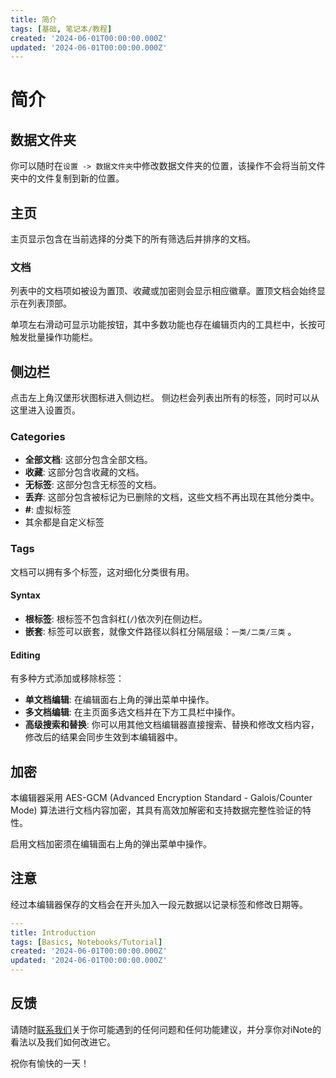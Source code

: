 ```yaml
---
title: 简介
tags: [基础, 笔记本/教程]
created: '2024-06-01T00:00:00.000Z'
updated: '2024-06-01T00:00:00.000Z'
---
```


# 简介

## 数据文件夹

你可以随时在`设置 -> 数据文件夹`中修改数据文件夹的位置，该操作不会将当前文件夹中的文件复制到新的位置。

## 主页

主页显示包含在当前选择的分类下的所有筛选后并排序的文档。

### 文档

列表中的文档项如被设为置顶、收藏或加密则会显示相应徽章。置顶文档会始终显示在列表顶部。

单项左右滑动可显示功能按钮，其中多数功能也存在编辑页内的工具栏中，长按可触发批量操作功能栏。

## 侧边栏

点击左上角汉堡形状图标进入侧边栏。
侧边栏会列表出所有的标签，同时可以从这里进入设置页。

### Categories

- **全部文档**: 这部分包含全部文档。
- **收藏**: 这部分包含收藏的文档。
- **无标签**: 这部分包含无标签的文档。
- **丢弃**: 这部分包含被标记为已删除的文档，这些文档不再出现在其他分类中。
- **#**: 虚拟标签
- 其余都是自定义标签
  
### Tags

文档可以拥有多个标签，这对细化分类很有用。

#### Syntax

- **根标签**: 根标签不包含斜杠(`/`)依次列在侧边栏。
- **嵌套**: 标签可以嵌套，就像文件路径以斜杠分隔层级：`一类/二类/三类` 。

#### Editing

有多种方式添加或移除标签：

- **单文档编辑**: 在编辑面右上角的弹出菜单中操作。
- **多文档编辑**: 在主页面多选文档并在下方工具栏中操作。
- **高级搜索和替换**: 你可以用其他文档编辑器直接搜索、替换和修改文档内容，修改后的结果会同步生效到本编辑器中。

## 加密
本编辑器采用 AES-GCM (Advanced Encryption Standard - Galois/Counter Mode) 算法进行文档内容加密，其具有高效加解密和支持数据完整性验证的特性。

启用文档加密须在编辑面右上角的弹出菜单中操作。

## 注意

经过本编辑器保存的文档会在开头加入一段元数据以记录标签和修改日期等。

```yaml
---
title: Introduction
tags: [Basics, Notebooks/Tutorial]
created: '2024-06-01T00:00:00.000Z'
updated: '2024-06-01T00:00:00.000Z'
---
```

## 反馈

请随时[联系我们](https://github.com/inote-flutter/inote/issues)关于你可能遇到的任何问题和任何功能建议，并分享你对iNote的看法以及我们如何改进它。

祝你有愉快的一天！
